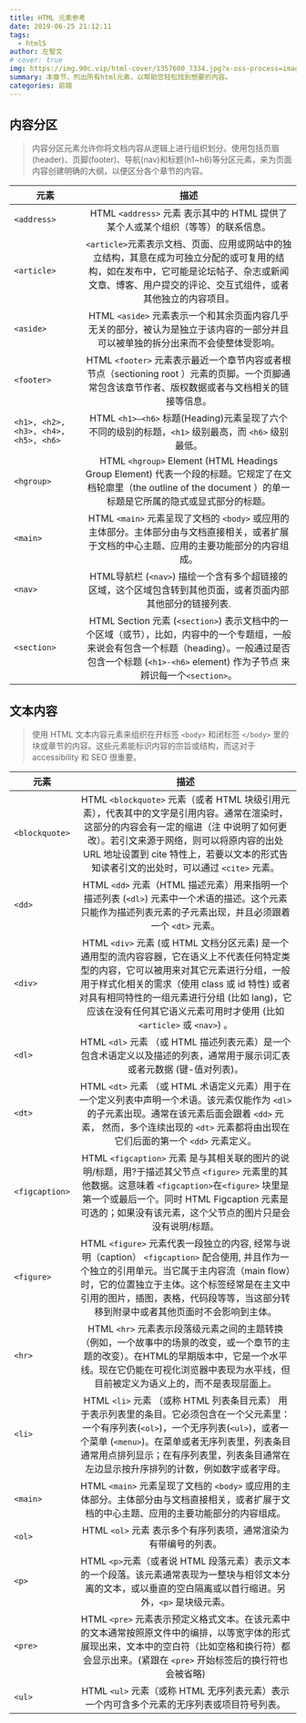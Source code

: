 ```yaml
---
title: HTML 元素参考
date: 2019-06-25 21:12:11
tags:
  - html5
author: 左智文
# cover: true
img: https://img.90c.vip/html-cover/1357600_7334.jpg?x-oss-process=image/format,webp
summary: 本章节，列出所有html元素，以帮助您轻松找到想要的内容。
categories: 前端
---
```


## 内容分区

> 内容分区元素允许你将文档内容从逻辑上进行组织划分。使用包括页眉(header)、页脚(footer)、导航(nav)和标题(h1~h6)等分区元素，来为页面内容创建明确的大纲，以便区分各个章节的内容。

元素|描述|
---|:---:
`<address>`|HTML `<address>` 元素 表示其中的 HTML 提供了某个人或某个组织（等等）的联系信息。
`<article>`|`<article>`元素表示文档、页面、应用或网站中的独立结构，其意在成为可独立分配的或可复用的结构，如在发布中，它可能是论坛帖子、杂志或新闻文章、博客、用户提交的评论、交互式组件，或者其他独立的内容项目。
`<aside>`| HTML `<aside>` 元素表示一个和其余页面内容几乎无关的部分，被认为是独立于该内容的一部分并且可以被单独的拆分出来而不会使整体受影响。
`<footer>`| HTML `<footer>` 元素表示最近一个章节内容或者根节点（sectioning root ）元素的页脚。一个页脚通常包含该章节作者、版权数据或者与文档相关的链接等信息。
`<h1>, <h2>, <h3>, <h4>, <h5>, <h6>`| HTML `<h1>–<h6>` 标题(Heading)元素呈现了六个不同的级别的标题，`<h1>` 级别最高，而 `<h6>` 级别最低。
`<hgroup>`| HTML `<hgroup>` Element (HTML Headings Group Element) 代表一个段的标题。它规定了在文档轮廓里（the outline of the document ）的单一标题是它所属的隐式或显式部分的标题。
`<main>`| HTML `<main>` 元素呈现了文档的 `<body>` 或应用的主体部分。主体部分由与文档直接相关，或者扩展于文档的中心主题、应用的主要功能部分的内容组成。
`<nav>`| HTML导航栏 (`<nav>`) 描绘一个含有多个超链接的区域，这个区域包含转到其他页面，或者页面内部其他部分的链接列表.
`<section>`| HTML Section 元素 (`<section>`) 表示文档中的一个区域（或节），比如，内容中的一个专题组，一般来说会有包含一个标题（heading）。一般通过是否包含一个标题 (`<h1>-<h6>` element) 作为子节点 来 辨识每一个`<section>`。

## 文本内容

>使用 HTML 文本内容元素来组织在开标签 `<body>` 和闭标签 `</body>` 里的块或章节的内容。这些元素能标识内容的宗旨或结构，而这对于 accessibility 和 SEO 很重要。

元素|描述|
---|:---:
`<blockquote>`| HTML `<blockquote>` 元素（或者 HTML 块级引用元素），代表其中的文字是引用内容。通常在渲染时，这部分的内容会有一定的缩进（注 中说明了如何更改）。若引文来源于网络，则可以将原内容的出处 URL 地址设置到 cite 特性上，若要以文本的形式告知读者引文的出处时，可以通过 `<cite>` 元素。
`<dd>`| HTML `<dd>` 元素（HTML 描述元素）用来指明一个描述列表  (`<dl>`) 元素中一个术语的描述。这个元素只能作为描述列表元素的子元素出现，并且必须跟着一个 `<dt>` 元素。
`<div>`| HTML `<div>` 元素 (或 HTML 文档分区元素) 是一个通用型的流内容容器，它在语义上不代表任何特定类型的内容，它可以被用来对其它元素进行分组，一般用于样式化相关的需求（使用 class 或 id 特性) 或者对具有相同特性的一组元素进行分组 (比如 lang)，它应该在没有任何其它语义元素可用时才使用 (比如 `<article>` 或 `<nav>`) 。
`<dl>`| HTML `<dl>` 元素 （或 HTML 描述列表元素）是一个包含术语定义以及描述的列表，通常用于展示词汇表或者元数据 (键-值对列表)。
`<dt>`| HTML `<dt>` 元素 （或 HTML 术语定义元素）用于在一个定义列表中声明一个术语。该元素仅能作为 `<dl>` 的子元素出现。通常在该元素后面会跟着 `<dd>` 元素， 然而，多个连续出现的 `<dt>` 元素都将由出现在它们后面的第一个 `<dd>` 元素定义。
`<figcaption>`|HTML `<figcaption>` 元素 是与其相关联的图片的说明/标题，用?于描述其父节点 `<figure>` 元素里的其他数据。这意味着 `<figcaption>`在`<figure>` 块里是第一个或最后一个。同时 HTML Figcaption 元素是可选的；如果没有该元素，这个父节点的图片只是会没有说明/标题。
`<figure>`|HTML `<figure>` 元素代表一段独立的内容, 经常与说明（caption） `<figcaption>` 配合使用, 并且作为一个独立的引用单元。当它属于主内容流（main flow）时，它的位置独立于主体。这个标签经常是在主文中引用的图片，插图，表格，代码段等等，当这部分转移到附录中或者其他页面时不会影响到主体。
`<hr>`| HTML `<hr>` 元素表示段落级元素之间的主题转换（例如，一个故事中的场景的改变，或一个章节的主题的改变）。在HTML的早期版本中，它是一个水平线。现在它仍能在可视化浏览器中表现为水平线，但目前被定义为语义上的，而不是表现层面上。
`<li>`| HTML `<li>` 元素 （或称 HTML 列表条目元素） 用于表示列表里的条目。它必须包含在一个父元素里：一个有序列表(`<ol>`)，一个无序列表(`<ul>`)，或者一个菜单 (`<menu>`)。在菜单或者无序列表里，列表条目通常用点排列显示；在有序列表里，列表条目通常在左边显示按升序排列的计数，例如数字或者字母。
`<main>`| HTML `<main>` 元素呈现了文档的 `<body>` 或应用的主体部分。主体部分由与文档直接相关，或者扩展于文档的中心主题、应用的主要功能部分的内容组成。
`<ol>`| HTML `<ol>` 元素 表示多个有序列表项，通常渲染为有带编号的列表。
`<p>`| HTML `<p>`元素（或者说 HTML 段落元素）表示文本的一个段落。该元素通常表现为一整块与相邻文本分离的文本，或以垂直的空白隔离或以首行缩进。另外，`<p>` 是块级元素。
`<pre>`| HTML `<pre>` 元素表示预定义格式文本。在该元素中的文本通常按照原文件中的编排，以等宽字体的形式展现出来，文本中的空白符（比如空格和换行符）都会显示出来。(紧跟在 `<pre>` 开始标签后的换行符也会被省略)
`<ul>`| HTML `<ul>` 元素（或称 HTML 无序列表元素）表示一个内可含多个元素的无序列表或项目符号列表。
